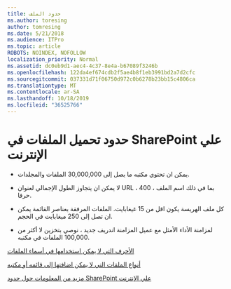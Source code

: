 ```yaml
---
title: حدود الملف
ms.author: toresing
author: tomresing
ms.date: 5/21/2018
ms.audience: ITPro
ms.topic: article
ROBOTS: NOINDEX, NOFOLLOW
localization_priority: Normal
ms.assetid: dc0eb9d1-aec4-4c37-8e4a-b67089f3246b
ms.openlocfilehash: 122da4ef674cdb2f5ae4b8f1eb3991bd2a7d2cfc
ms.sourcegitcommit: 037331d71f06750d972c0b6278b23bb15c4806ca
ms.translationtype: MT
ms.contentlocale: ar-SA
ms.lasthandoff: 10/18/2019
ms.locfileid: "36525766"
---
```

# <a name="file-upload-limits-in-sharepoint-online"></a>حدود تحميل الملفات في SharePoint علي الإنترنت

- يمكن ان تحتوي مكتبه ما يصل إلى 30,000,000 الملفات والمجلدات.
    
- لا يمكن ان يتجاوز الطول الإجمالي لعنوان URL ، بما في ذلك اسم الملف ، 400 حرفا.
    
- كل ملف الهريسة يكون اقل من 15 غيغابايت. الملفات المرفقة بعناصر القائمة يمكن ان تصل إلى 250 ميغابايت في الحجم.
    
- لمزامنة الأداء الأمثل مع عميل المزامنة اندريف جديد ، نوصي بتخزين لا أكثر من 100,000 الملفات في مكتبه. 
    
[الأحرف التي لا يمكن استخدامها في أسماء الملفات](https://go.microsoft.com/fwlink/?linkid=866430)
  
[أنواع الملفات التي لا يمكن اضافتها إلى قائمه أو مكتبه](https://go.microsoft.com/fwlink/?linkid=273757)
  
[مزيد من المعلومات حول حدود SharePoint علي الإنترنت](https://go.microsoft.com/fwlink/?linkid=271273)
  

